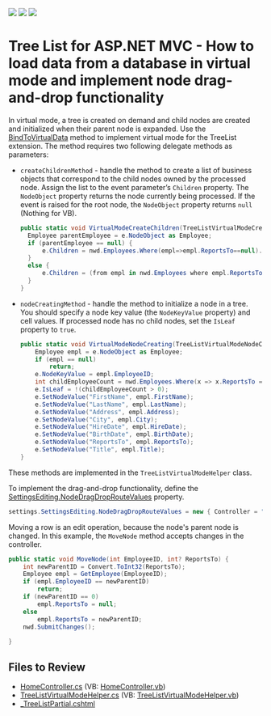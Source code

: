 <!-- default badges list -->
![](https://img.shields.io/endpoint?url=https://codecentral.devexpress.com/api/v1/VersionRange/128554121/18.1.10%2B)
[![](https://img.shields.io/badge/Open_in_DevExpress_Support_Center-FF7200?style=flat-square&logo=DevExpress&logoColor=white)](https://supportcenter.devexpress.com/ticket/details/E4837)
[![](https://img.shields.io/badge/📖_How_to_use_DevExpress_Examples-e9f6fc?style=flat-square)](https://docs.devexpress.com/GeneralInformation/403183)
<!-- default badges end -->

# Tree List for ASP.NET MVC - How to load data from a database in virtual mode and implement node drag-and-drop functionality

In virtual mode, a tree is created on demand and child nodes are created and initialized when their parent node is expanded. Use the [BindToVirtualData](https://docs.devexpress.com/AspNetMvc/DevExpress.Web.Mvc.TreeListExtension.BindToVirtualData(DevExpress.Web.Mvc.TreeListVirtualModeCreateChildrenMethod-DevExpress.Web.Mvc.TreeListVirtualModeNodeCreatingMethod)) method to implement virtual mode for the TreeList extension. The method requires two following delegate methods as parameters:

* `createChildrenMethod` - handle the method to create a list of business objects that correspond to the child nodes owned by the processed node. Assign the list to the event parameter’s `Children` property. The `NodeObject` property returns the node currently being processed. If the event is raised for the root node, the `NodeObject` property returns `null` (Nothing for VB).
  ```cs
  public static void VirtualModeCreateChildren(TreeListVirtualModeCreateChildrenEventArgs e) {           
    Employee parentEmployee = e.NodeObject as Employee;
    if (parentEmployee == null) {
        e.Children = nwd.Employees.Where(empl=>empl.ReportsTo==null).ToList();
    }
    else {
        e.Children = (from empl in nwd.Employees where empl.ReportsTo == parentEmployee.EmployeeID select empl).ToList();
    }          
  }
  ```
* `nodeCreatingMethod` - handle the method to initialize a node in a tree. You should specify a node key value (the `NodeKeyValue` property) and cell values. If processed node has no child nodes, set the `IsLeaf` property to `true`.
  ```cs
  public static void VirtualModeNodeCreating(TreeListVirtualModeNodeCreatingEventArgs e) {
      Employee empl = e.NodeObject as Employee;
      if (empl == null)
          return;
      e.NodeKeyValue = empl.EmployeeID;
      int childEmployeeCount = nwd.Employees.Where(x => x.ReportsTo == empl.EmployeeID).ToList().Count;
      e.IsLeaf = !(childEmployeeCount > 0);           
      e.SetNodeValue("FirstName", empl.FirstName);
      e.SetNodeValue("LastName", empl.LastName);
      e.SetNodeValue("Address", empl.Address);
      e.SetNodeValue("City", empl.City);
      e.SetNodeValue("HireDate", empl.HireDate);
      e.SetNodeValue("BirthDate", empl.BirthDate);
      e.SetNodeValue("ReportsTo", empl.ReportsTo);
      e.SetNodeValue("Title", empl.Title);
  }
  ```

These methods are  implemented in the `TreeListVirtualModeHelper` class.

To implement the drag-and-drop functionality, define the [SettingsEditing.NodeDragDropRouteValues](https://docs.devexpress.com/AspNetMvc/DevExpress.Web.Mvc.MVCxTreeListSettingsEditing.NodeDragDropRouteValues) property.

```cs
settings.SettingsEditing.NodeDragDropRouteValues = new { Controller = "Home", Action = "MoveNodePartial" };
```

Moving a row is an edit operation, because the node's parent node is changed. In this example, the `MoveNode` method accepts changes in the controller.</p>

```cs
public static void MoveNode(int EmployeeID, int? ReportsTo) {
    int newParentID = Convert.ToInt32(ReportsTo);
    Employee empl = GetEmployee(EmployeeID);
    if (empl.EmployeeID == newParentID)
        return;
    if (newParentID == 0)
        empl.ReportsTo = null;
    else
        empl.ReportsTo = newParentID;
    nwd.SubmitChanges();
   
}
```

## Files to Review

* [HomeController.cs](./CS/Q515371/Controllers/HomeController.cs) (VB: [HomeController.vb](./VB/Q515371/Controllers/HomeController.vb))
* [TreeListVirtualModeHelper.cs](./CS/Q515371/Models/TreeListVirtualModeHelper.cs) (VB: [TreeListVirtualModeHelper.vb](./VB/Q515371/Models/TreeListVirtualModeHelper.vb))
* [_TreeListPartial.cshtml](./CS/Q515371/Views/Home/_TreeListPartial.cshtml)
